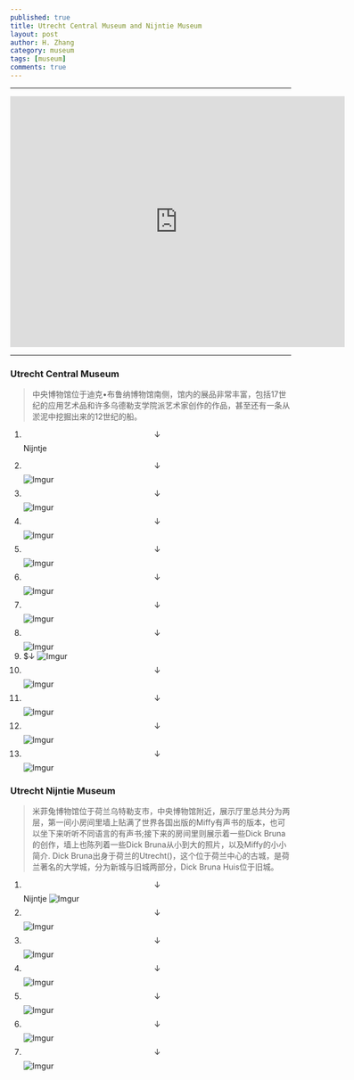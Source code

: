 ```yaml
---
published: true
title: Utrecht Central Museum and Nijntie Museum 
layout: post
author: H. Zhang
category: museum 
tags: [museum]
comments: true 
---
```


---

<iframe src="https://www.google.com/maps/embed?pb=!1m28!1m12!1m3!1d2451.7766627684246!2d5.123630501699641!3d52.08379537611612!2m3!1f0!2f0!3f0!3m2!1i1024!2i768!4f13.1!4m13!3e6!4m5!1s0x47c66f56c1d644df%3A0xc2617d70097d5c97!2sCentraal+Museum%2C+Netherlands%2C+Agnietenstraat+1%2C+3512+XA+Utrecht!3m2!1d52.0835848!2d5.1257148!4m5!1s0x47c66f56e83606c3%3A0x7f7d142d9e677998!2snijntje+museum%2C+Agnietenstraat+2%2C+3512+XB+Utrecht!3m2!1d52.083940399999996!2d5.1257554!5e0!3m2!1szh-CN!2snl!4v1479750639601" width="600" height="450" frameborder="0" style="border:0" allowfullscreen></iframe>

----

### Utrecht Central Museum ###
>中央博物馆位于迪克•布鲁纳博物馆南侧，馆内的展品非常丰富，包括17世纪的应用艺术品和许多乌德勒支学院派艺术家创作的作品，甚至还有一条从淤泥中挖掘出来的12世纪的船。

1. $$\downarrow$$ Nijntje
<!--![Imgur](http://i.imgur.com/bZiMqiS.jpg)-->

<!--more-->
2. $$\downarrow$$
![Imgur](http://i.imgur.com/nhFjLN4.jpg)
2. $$\downarrow$$
![Imgur](http://i.imgur.com/Pa0eNly.jpg)
2. $$\downarrow$$
![Imgur](http://i.imgur.com/0xk7dd0.jpg)
2. $$\downarrow$$
![Imgur](http://i.imgur.com/lSbXxMK.jpg)
2. $$\downarrow$$
![Imgur](http://i.imgur.com/lPgJFKq.jpg)
2. $$\downarrow$$
![Imgur](http://i.imgur.com/A4hwfv3.jpg)
2. $$\downarrow$$
![Imgur](http://i.imgur.com/OGu1THF.jpg)
2. $$\downarrow$
![Imgur](http://i.imgur.com/bGWjtT5.jpg)
2. $$\downarrow$$
![Imgur](http://i.imgur.com/oSa4KY5.jpg)
2. $$\downarrow$$
![Imgur](http://i.imgur.com/aLhstnq.jpg)
2. $$\downarrow$$
![Imgur](http://i.imgur.com/Q88kY8r.jpg)
2. $$\downarrow$$
![Imgur](http://i.imgur.com/QLdd7P6.jpg)
### Utrecht Nijntie Museum ###
> 米菲兔博物馆位于荷兰乌特勒支市，中央博物馆附近，展示厅里总共分为两层，第一间小房间里墙上贴满了世界各国出版的Miffy有声书的版本，也可以坐下来听听不同语言的有声书;接下来的房间里则展示着一些Dick Bruna的创作，墙上也陈列着一些Dick Bruna从小到大的照片，以及Miffy的小小简介.
	Dick Bruna出身于荷兰的Utrecht()，这个位于荷兰中心的古城，是荷兰著名的大学城，分为新城与旧城两部分，Dick Bruna Huis位于旧城。

1. $$\downarrow$$ Nijntje
![Imgur](http://i.imgur.com/bZiMqiS.jpg)
2. $$\downarrow$$
![Imgur](http://i.imgur.com/nhFjLN4.jpg)
2. $$\downarrow$$
![Imgur](http://i.imgur.com/Pa0eNly.jpg)
2. $$\downarrow$$
![Imgur](http://i.imgur.com/0xk7dd0.jpg)
2. $$\downarrow$$
![Imgur](http://i.imgur.com/lSbXxMK.jpg)
2. $$\downarrow$$
![Imgur](http://i.imgur.com/lPgJFKq.jpg)
2. $$\downarrow$$
![Imgur](http://i.imgur.com/A4hwfv3.jpg)
<!-- <center><embed src="http://gohom.win/HomPDF/mou.pdf" width="850" height="600"></center>
-->
